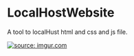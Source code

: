 # LocalHostWebsite

A tool to localHust html and css and js file.

<a href="https://imgur.com/RM0pXUi"><img src="https://i.imgur.com/RM0pXUi.png" title="source: imgur.com" /></a>
